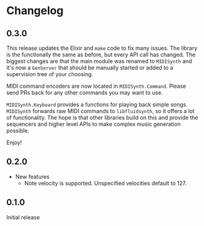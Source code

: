 # Changelog

## 0.3.0

This release updates the Elixir and `make` code to fix many issues. The library
is the functionally the same as before, but every API call has changed. The
biggest changes are that the main module was renamed to `MIDISynth` and it's now
a `GenServer` that should be manually started or added to a supervision tree of
your choosing.

MIDI command encoders are now located in `MIDISynth.Command`. Please send PRs
back for any other commands you may want to use.

`MIDISynth.Keyboard` provides a functions for playing back simple songs.
`MIDISynth` forwards raw MIDI commands to `libfluidsynth`, so it offers a lot of
functionality. The hope is that other libraries build on this and provide the
sequencers and higher level APIs to make complex music generation possible.

Enjoy!

## 0.2.0

* New features
  * Note velocity is supported. Unspecified velocities default to 127.

## 0.1.0

Initial release
